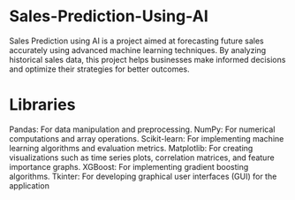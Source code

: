 # Sales-Prediction-Using-AI
Sales Prediction using AI is a project aimed at forecasting future sales accurately using advanced machine learning techniques. By analyzing historical sales data, this project helps businesses make informed decisions and optimize their strategies for better outcomes.
# Libraries
Pandas: For data manipulation and preprocessing.
NumPy: For numerical computations and array operations.
Scikit-learn: For implementing machine learning algorithms and evaluation metrics.
Matplotlib: For creating visualizations such as time series plots, correlation matrices, and feature importance graphs.
XGBoost: For implementing gradient boosting algorithms.
Tkinter: For developing graphical user interfaces (GUI) for the application
